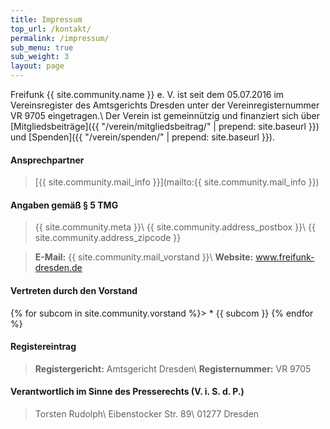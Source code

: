 ```yaml
---
title: Impressum
top_url: /kontakt/
permalink: /impressum/
sub_menu: true
sub_weight: 3
layout: page
---
```


Freifunk {{ site.community.name }} e. V. ist seit dem 05.07.2016 im Vereinsregister des Amtsgerichts Dresden unter der Vereinregisternummer VR 9705 eingetragen.\\
Der Verein ist gemeinn&uuml;tzig und finanziert sich &uuml;ber [Mitgliedsbeitr&auml;ge]({{ "/verein/mitgliedsbeitrag/" | prepend: site.baseurl }}) und [Spenden]({{ "/verein/spenden/" | prepend: site.baseurl }}).

#### Ansprechpartner
> [{{ site.community.mail_info }}](mailto:{{ site.community.mail_info }})

#### Angaben gem&auml;ß § 5 TMG
> {{ site.community.meta }}\\
> {{ site.community.address_postbox }}\\
> {{ site.community.address_zipcode }}

> **E-Mail:** {{ site.community.mail_vorstand }}\\
> **Website:** www.freifunk-dresden.de

#### Vertreten durch den Vorstand
{% for subcom in site.community.vorstand %}> * {{ subcom }}
{% endfor %}

#### Registereintrag

> **Registergericht:** Amtsgericht Dresden\\
> **Registernummer:** VR 9705

#### Verantwortlich im Sinne des Presserechts (V. i. S. d. P.)
> Torsten Rudolph\\
> Eibenstocker Str. 89\\
> 01277 Dresden
